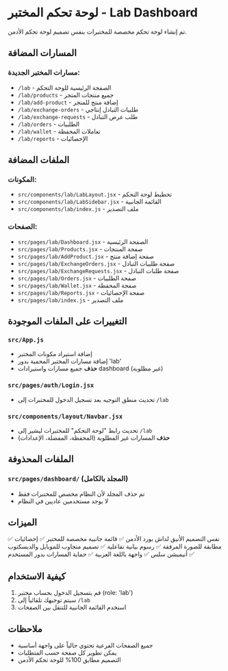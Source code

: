 # لوحة تحكم المختبر - Lab Dashboard

تم إنشاء لوحة تحكم مخصصة للمختبرات بنفس تصميم لوحة تحكم الأدمن.

## المسارات المضافة

### مسارات المختبر الجديدة:
- `/lab` - الصفحة الرئيسية للوحة التحكم
- `/lab/products` - جميع منتجات المتجر
- `/lab/add-product` - إضافة منتج للمتجر
- `/lab/exchange-orders` - طلبيات التبادل إنتاجي
- `/lab/exchange-requests` - طلب عرض التبادل
- `/lab/orders` - الطلبيات
- `/lab/wallet` - تعاملات المحفظة
- `/lab/reports` - الإحصائيات

## الملفات المضافة

### المكونات:
- `src/components/lab/LabLayout.jsx` - تخطيط لوحة التحكم
- `src/components/lab/LabSidebar.jsx` - القائمة الجانبية
- `src/components/lab/index.js` - ملف التصدير

### الصفحات:
- `src/pages/lab/Dashboard.jsx` - الصفحة الرئيسية
- `src/pages/lab/Products.jsx` - صفحة المنتجات
- `src/pages/lab/AddProduct.jsx` - صفحة إضافة منتج
- `src/pages/lab/ExchangeOrders.jsx` - صفحة طلبيات التبادل
- `src/pages/lab/ExchangeRequests.jsx` - صفحة طلبات التبادل
- `src/pages/lab/Orders.jsx` - صفحة الطلبيات
- `src/pages/lab/Wallet.jsx` - صفحة المحفظة
- `src/pages/lab/Reports.jsx` - صفحة الإحصائيات
- `src/pages/lab/index.js` - ملف التصدير

## التغييرات على الملفات الموجودة

### `src/App.js`
- إضافة استيراد مكونات المختبر
- إضافة مسارات المختبر المحمية بدور 'lab'
- **حذف** جميع مسارات واستيرادات dashboard (غير مطلوبة)

### `src/pages/auth/Login.jsx`
- تحديث منطق التوجيه بعد تسجيل الدخول للمختبرات إلى `/lab`

### `src/components/layout/Navbar.jsx`
- تحديث رابط "لوحة التحكم" للمختبرات ليشير إلى `/lab`
- **حذف** المسارات غير المطلوبة (المحفظة، المفضلة، الإعدادات)

## الملفات المحذوفة

### `src/pages/dashboard/` (المجلد بالكامل)
- تم حذف المجلد لأن النظام مخصص للمختبرات فقط
- لا يوجد مستخدمين عاديين في النظام

## الميزات

✅ نفس التصميم الأنيق لداش بورد الأدمن
✅ قائمة جانبية مخصصة للمختبر
✅ إحصائيات مطابقة للصورة المرفقة
✅ رسوم بيانية تفاعلية
✅ تصميم متجاوب للموبايل والديسكتوب
✅ أنيميشن سلس
✅ واجهة باللغة العربية
✅ حماية المسارات بدور المستخدم

## كيفية الاستخدام

1. قم بتسجيل الدخول بحساب مختبر (role: 'lab')
2. سيتم توجيهك تلقائياً إلى `/lab`
3. استخدم القائمة الجانبية للتنقل بين الصفحات

## ملاحظات

- جميع الصفحات الفرعية تحتوي حالياً على واجهة أساسية
- يمكن تطوير كل صفحة حسب المتطلبات
- التصميم مطابق 100% للوحة تحكم الأدمن
